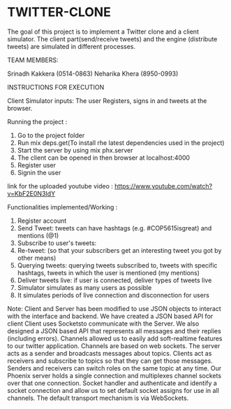 # TWITTER-CLONE
The goal of this project is to implement a Twitter clone and a client simulator.
The client part(send/receive tweets) and the engine (distribute tweets) are simulated in different processes.

TEAM MEMBERS:

Srinadh Kakkera (0514-0863)
Neharika Khera (8950-0993)

INSTRUCTIONS FOR EXECUTION



Client Simulator inputs:
The user Registers,  signs in and tweets at the browser.

Running the project :

1. Go to the project folder
2. Run mix deps.get(To install rhe latest dependencies used in the project)
3. Start the server by using mix phx.server
4. The client can be opened in then browser at localhost:4000
5. Register user
6. Signin the user

link for the uploaded youtube video : https://www.youtube.com/watch?v=KbF2E0N3IdY

Functionalities implemented/Working :

1. Register account
2. Send Tweet: tweets can have hashtags (e.g. #COP5615isgreat) and mentions (@1)
3. Subscribe to user's tweets:
4. Re-tweet: (so that your subscribers get an interesting tweet you got by other means)
5. Querying tweets: querying tweets subscribed to, tweets with specific hashtags, tweets in which the user is mentioned (my mentions)
6. Deliver tweets live: if user is connected, deliver types of tweets live
7. Simulator simulates as many users as possible
8. It simulates periods of live connection and disconnection for users

Note:
Client and Server has been modified to use JSON objects to interact with the interface and backend.
We have created a JSON based API  for client
Client uses Socketsto communicate with the Server.
We also designed a JSON based API that represents all messages and their replies (including errors).
Channels allowed us to easily add soft-realtime features to our twitter application. Channels are based on
web sockets. The server acts as a sender and broadcasts messages about topics. Clients act as receivers
and subscribe to topics so that they can get those messages. Senders and receivers can switch roles on
the same topic at any time.
Our Phoenix server holds a single connection and multiplexes channel sockets over that one connection.
Socket handler and  authenticate and identify a socket connection and allow us to set default socket assigns for use in all
channels. The default transport mechanism is via WebSockets.
